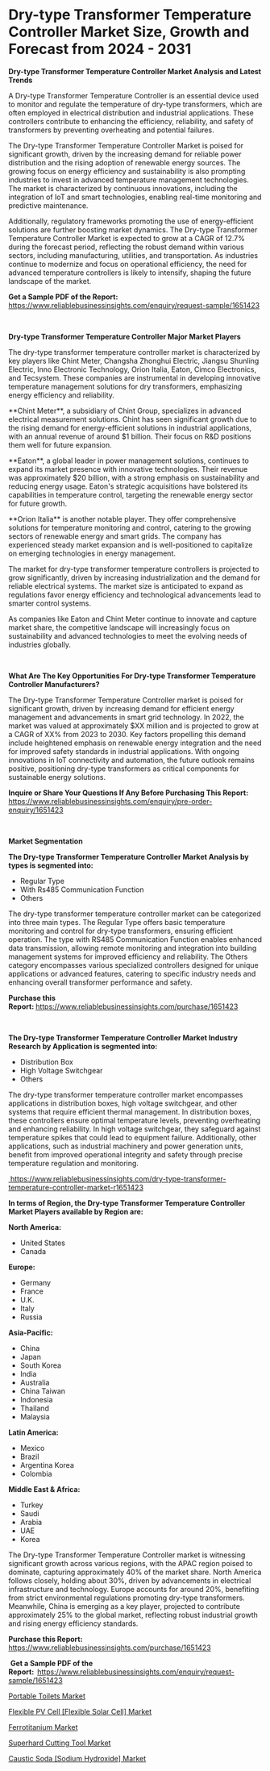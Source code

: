 <p><h1>Dry-type Transformer Temperature Controller Market Size, Growth and Forecast from 2024 - 2031</h1></p><p><strong>Dry-type Transformer Temperature Controller Market Analysis and Latest Trends</strong></p>
<p><p>A Dry-type Transformer Temperature Controller is an essential device used to monitor and regulate the temperature of dry-type transformers, which are often employed in electrical distribution and industrial applications. These controllers contribute to enhancing the efficiency, reliability, and safety of transformers by preventing overheating and potential failures.</p><p>The Dry-type Transformer Temperature Controller Market is poised for significant growth, driven by the increasing demand for reliable power distribution and the rising adoption of renewable energy sources. The growing focus on energy efficiency and sustainability is also prompting industries to invest in advanced temperature management technologies. The market is characterized by continuous innovations, including the integration of IoT and smart technologies, enabling real-time monitoring and predictive maintenance.</p><p>Additionally, regulatory frameworks promoting the use of energy-efficient solutions are further boosting market dynamics. The Dry-type Transformer Temperature Controller Market is expected to grow at a CAGR of 12.7% during the forecast period, reflecting the robust demand within various sectors, including manufacturing, utilities, and transportation. As industries continue to modernize and focus on operational efficiency, the need for advanced temperature controllers is likely to intensify, shaping the future landscape of the market.</p></p>
<p><strong>Get a Sample PDF of the Report:&nbsp;</strong> <a href="https://www.reliablebusinessinsights.com/enquiry/request-sample/1651423?utm_campaign=39&utm_medium=2&utm_source=Github&utm_content=ia&utm_term=03102024&utm_id=dry-type-transformer-temperature-controller">https://www.reliablebusinessinsights.com/enquiry/request-sample/1651423</a></p>
<p>&nbsp;</p>
<p><strong>Dry-type Transformer Temperature Controller Major Market Players</strong></p>
<p><p>The dry-type transformer temperature controller market is characterized by key players like Chint Meter, Changsha Zhonghui Electric, Jiangsu Shunling Electric, Inno Electronic Technology, Orion Italia, Eaton, Cimco Electronics, and Tecsystem. These companies are instrumental in developing innovative temperature management solutions for dry transformers, emphasizing energy efficiency and reliability.</p><p>**Chint Meter**, a subsidiary of Chint Group, specializes in advanced electrical measurement solutions. Chint has seen significant growth due to the rising demand for energy-efficient solutions in industrial applications, with an annual revenue of around $1 billion. Their focus on R&D positions them well for future expansion.</p><p>**Eaton**, a global leader in power management solutions, continues to expand its market presence with innovative technologies. Their revenue was approximately $20 billion, with a strong emphasis on sustainability and reducing energy usage. Eaton's strategic acquisitions have bolstered its capabilities in temperature control, targeting the renewable energy sector for future growth.</p><p>**Orion Italia** is another notable player. They offer comprehensive solutions for temperature monitoring and control, catering to the growing sectors of renewable energy and smart grids. The company has experienced steady market expansion and is well-positioned to capitalize on emerging technologies in energy management.</p><p>The market for dry-type transformer temperature controllers is projected to grow significantly, driven by increasing industrialization and the demand for reliable electrical systems. The market size is anticipated to expand as regulations favor energy efficiency and technological advancements lead to smarter control systems.</p><p>As companies like Eaton and Chint Meter continue to innovate and capture market share, the competitive landscape will increasingly focus on sustainability and advanced technologies to meet the evolving needs of industries globally.</p></p>
<p>&nbsp;</p>
<p><strong>What Are The Key Opportunities For Dry-type Transformer Temperature Controller Manufacturers?</strong></p>
<p><p>The Dry-type Transformer Temperature Controller market is poised for significant growth, driven by increasing demand for efficient energy management and advancements in smart grid technology. In 2022, the market was valued at approximately $XX million and is projected to grow at a CAGR of XX% from 2023 to 2030. Key factors propelling this demand include heightened emphasis on renewable energy integration and the need for improved safety standards in industrial applications. With ongoing innovations in IoT connectivity and automation, the future outlook remains positive, positioning dry-type transformers as critical components for sustainable energy solutions.</p></p>
<p><strong>Inquire or Share Your Questions If Any Before Purchasing This Report:</strong> <a href="https://www.reliablebusinessinsights.com/enquiry/pre-order-enquiry/1651423?utm_campaign=39&utm_medium=2&utm_source=Github&utm_content=ia&utm_term=03102024&utm_id=dry-type-transformer-temperature-controller">https://www.reliablebusinessinsights.com/enquiry/pre-order-enquiry/1651423</a></p>
<p>&nbsp;</p>
<p><strong>Market Segmentation</strong></p>
<p><strong>The Dry-type Transformer Temperature Controller Market Analysis by types is segmented into:</strong></p>
<p><ul><li>Regular Type</li><li>With Rs485 Communication Function</li><li>Others</li></ul></p>
<p><p>The dry-type transformer temperature controller market can be categorized into three main types. The Regular Type offers basic temperature monitoring and control for dry-type transformers, ensuring efficient operation. The type with RS485 Communication Function enables enhanced data transmission, allowing remote monitoring and integration into building management systems for improved efficiency and reliability. The Others category encompasses various specialized controllers designed for unique applications or advanced features, catering to specific industry needs and enhancing overall transformer performance and safety.</p></p>
<p><strong>Purchase this Report:&nbsp;</strong><a href="https://www.reliablebusinessinsights.com/purchase/1651423?utm_campaign=39&utm_medium=2&utm_source=Github&utm_content=ia&utm_term=03102024&utm_id=dry-type-transformer-temperature-controller">https://www.reliablebusinessinsights.com/purchase/1651423</a></p>
<p>&nbsp;</p>
<p><strong>The Dry-type Transformer Temperature Controller Market Industry Research by Application is segmented into:</strong></p>
<p><ul><li>Distribution Box</li><li>High Voltage Switchgear</li><li>Others</li></ul></p>
<p><p>The dry-type transformer temperature controller market encompasses applications in distribution boxes, high voltage switchgear, and other systems that require efficient thermal management. In distribution boxes, these controllers ensure optimal temperature levels, preventing overheating and enhancing reliability. In high voltage switchgear, they safeguard against temperature spikes that could lead to equipment failure. Additionally, other applications, such as industrial machinery and power generation units, benefit from improved operational integrity and safety through precise temperature regulation and monitoring.</p></p>
<p><a href="https://www.reliablebusinessinsights.com/dry-type-transformer-temperature-controller-market-r1651423?utm_campaign=39&utm_medium=2&utm_source=Github&utm_content=ia&utm_term=03102024&utm_id=dry-type-transformer-temperature-controller">&nbsp;https://www.reliablebusinessinsights.com/dry-type-transformer-temperature-controller-market-r1651423</a></p>
<p><strong>In terms of Region, the Dry-type Transformer Temperature Controller Market Players available by Region are:</strong></p>
<p>
    <p> <strong> North America: </strong>
        <ul>
            <li>United States</li>
            <li>Canada</li>
        </ul>
        </p> 
    <p> <strong> Europe: </strong>
        <ul>
            <li>Germany</li>
            <li>France</li>
            <li>U.K.</li>
            <li>Italy</li>
            <li>Russia</li>
        </ul>
        </p> 
    <p> <strong> Asia-Pacific: </strong>
        <ul>
            <li>China</li>
            <li>Japan</li>
            <li>South Korea</li>
            <li>India</li>
            <li>Australia</li>
            <li>China Taiwan</li>
            <li>Indonesia</li>
            <li>Thailand</li>
            <li>Malaysia</li>
        </ul>
        </p> 
    <p> <strong> Latin America: </strong>
        <ul>
            <li>Mexico</li>
            <li>Brazil</li>
            <li>Argentina Korea</li>
            <li>Colombia</li>
        </ul>
        </p> 
    <p> <strong> Middle East & Africa: </strong>
        <ul>
            <li>Turkey</li>
            <li>Saudi</li>
            <li>Arabia</li>
            <li>UAE</li>
            <li>Korea</li>
        </ul>
    </p>
    </p>
<p><p>The Dry-type Transformer Temperature Controller market is witnessing significant growth across various regions, with the APAC region poised to dominate, capturing approximately 40% of the market share. North America follows closely, holding about 30%, driven by advancements in electrical infrastructure and technology. Europe accounts for around 20%, benefiting from strict environmental regulations promoting dry-type transformers. Meanwhile, China is emerging as a key player, projected to contribute approximately 25% to the global market, reflecting robust industrial growth and rising energy efficiency standards.</p></p>
<p><strong>Purchase this Report: </strong><a href="https://www.reliablebusinessinsights.com/purchase/1651423?utm_campaign=39&utm_medium=2&utm_source=Github&utm_content=ia&utm_term=03102024&utm_id=dry-type-transformer-temperature-controller">https://www.reliablebusinessinsights.com/purchase/1651423</a></p>
<p>&nbsp;<strong>Get a Sample PDF of the Report:&nbsp;&nbsp;</strong><a href="https://www.reliablebusinessinsights.com/enquiry/request-sample/1651423?utm_campaign=39&utm_medium=2&utm_source=Github&utm_content=ia&utm_term=03102024&utm_id=dry-type-transformer-temperature-controller">https://www.reliablebusinessinsights.com/enquiry/request-sample/1651423</a></p>
<p><strong></strong></p>
<p><p><a href="https://www.linkedin.com/pulse/global-portable-toilets-market-opportunities-forecast-agsie?utm_campaign=39&utm_medium=2&utm_source=Github&utm_content=ia&utm_term=03102024&utm_id=dry-type-transformer-temperature-controller">Portable Toilets Market</a></p><p><a href="https://issuu.com/reportprime-2/docs/flexible-pv-cell-flexible-solar-cel_41d56c16b43e08?utm_campaign=39&utm_medium=2&utm_source=Github&utm_content=ia&utm_term=03102024&utm_id=dry-type-transformer-temperature-controller">Flexible PV Cell [Flexible Solar Cell] Market</a></p><p><a href="https://www.linkedin.com/pulse/ferrotitanium-market-research-report-exploring-size-revenue-analysis-wanme?trackingId=3P%2FuWXnkTxqR9%2Fi65nrphA%3D%3D&utm_campaign=39&utm_medium=2&utm_source=Github&utm_content=ia&utm_term=03102024&utm_id=dry-type-transformer-temperature-controller">Ferrotitanium Market</a></p><p><a href="https://github.com/arionmp/Market-Research-Report-List-5/blob/main/superhard-cutting-tool-market.md?utm_campaign=39&utm_medium=2&utm_source=Github&utm_content=ia&utm_term=03102024&utm_id=dry-type-transformer-temperature-controller">Superhard Cutting Tool Market</a></p><p><a href="https://issuu.com/reportprime-2/docs/caustic-soda-sodium-hydroxide-marke_cec53e6e123b92?utm_campaign=39&utm_medium=2&utm_source=Github&utm_content=ia&utm_term=03102024&utm_id=dry-type-transformer-temperature-controller">Caustic Soda [Sodium Hydroxide] Market</a></p></p>